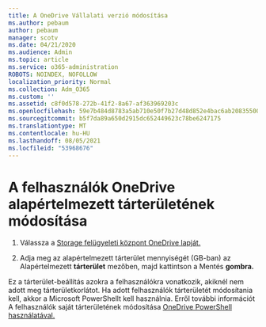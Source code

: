 ```yaml
---
title: A OneDrive Vállalati verzió módosítása
ms.author: pebaum
author: pebaum
manager: scotv
ms.date: 04/21/2020
ms.audience: Admin
ms.topic: article
ms.service: o365-administration
ROBOTS: NOINDEX, NOFOLLOW
localization_priority: Normal
ms.collection: Adm_O365
ms.custom: ''
ms.assetid: c8f0d578-272b-41f2-8a67-af363969203c
ms.openlocfilehash: 59e7b484d8783a5ab710e50f7b27d48d852e4bac6ab208355005671621461ce4
ms.sourcegitcommit: b5f7da89a650d2915dc652449623c78be6247175
ms.translationtype: MT
ms.contentlocale: hu-HU
ms.lasthandoff: 08/05/2021
ms.locfileid: "53968676"
---
```

# <a name="change-the-default-onedrive-storage-space-for-your-users"></a>A felhasználók OneDrive alapértelmezett tárterületének módosítása

1. Válassza a [Storage felügyeleti központ OneDrive lapját.](https://admin.onedrive.com/?v=StorageSettings)
    
2. Adja meg az alapértelmezett tárterület mennyiségét (GB-ban) az Alapértelmezett **tárterület** mezőben, majd kattintson a Mentés **gombra.**
    
Ez a tárterület-beállítás azokra a felhasználókra vonatkozik, akiknél nem adott meg tárterületkorlátot. Ha adott felhasználók tárterületét módosítania kell, akkor a Microsoft PowerShellt kell használnia. Erről további információt A felhasználók saját tárterületének módosítása [OneDrive PowerShell használatával.](https://go.microsoft.com/fwlink/?linkid=866402)
  

